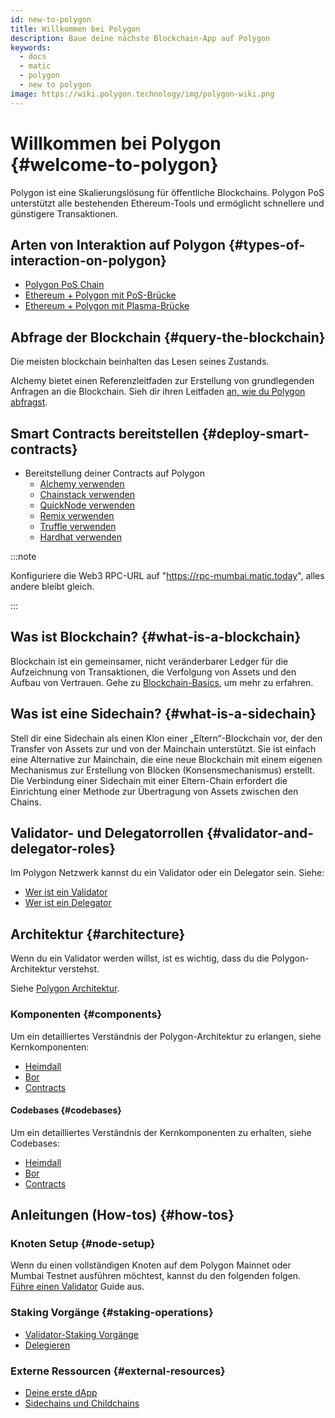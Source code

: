 ```yaml
---
id: new-to-polygon
title: Willkommen bei Polygon
description: Baue deine nächste Blockchain-App auf Polygon
keywords:
  - docs
  - matic
  - polygon
  - new to polygon
image: https://wiki.polygon.technology/img/polygon-wiki.png
---
```


# Willkommen bei Polygon {#welcome-to-polygon}

Polygon ist eine Skalierungslösung für öffentliche Blockchains. Polygon PoS unterstützt alle bestehenden Ethereum-Tools und ermöglicht schnellere und günstigere Transaktionen.

## Arten von Interaktion auf Polygon {#types-of-interaction-on-polygon}

* [Polygon PoS Chain](/docs/develop/getting-started)
* [Ethereum + Polygon mit PoS-Brücke](https://docs.polygon.technology/docs/develop/ethereum-polygon/pos/getting-started)
* [Ethereum + Polygon mit Plasma-Brücke](https://docs.polygon.technology/docs/develop/ethereum-polygon/plasma/getting-started)

## Abfrage der Blockchain {#query-the-blockchain}

Die meisten blockchain beinhalten das Lesen seines Zustands.

Alchemy bietet einen Referenzleitfaden zur Erstellung von grundlegenden Anfragen an die Blockchain. Sieh dir ihren Leitfaden [an, wie du Polygon abfragst](https://docs.alchemy.com/reference/polygon-sdk-examples).

## Smart Contracts bereitstellen {#deploy-smart-contracts}

* Bereitstellung deiner Contracts auf Polygon
    - [Alchemy verwenden](/docs/develop/alchemy)
    - [Chainstack verwenden](/docs/develop/chainstack)
    - [QuickNode verwenden](/docs/develop/quicknode)
    - [Remix verwenden](/docs/develop/remix)
    - [Truffle verwenden](/docs/develop/truffle)
    - [Hardhat verwenden](/docs/develop/hardhat)

:::note

Konfiguriere die Web3 RPC-URL auf "https://rpc-mumbai.matic.today", alles andere bleibt gleich.

:::

## Was ist Blockchain? {#what-is-a-blockchain}

Blockchain ist ein gemeinsamer, nicht veränderbarer Ledger für die Aufzeichnung von Transaktionen, die Verfolgung von Assets und den Aufbau von Vertrauen. Gehe zu [Blockchain-Basics](blockchain-basics/basics-blockchain.md), um mehr zu erfahren.

## Was ist eine Sidechain? {#what-is-a-sidechain}

Stell dir eine Sidechain als einen Klon einer „Eltern“-Blockchain vor, der den Transfer von Assets zur und von der Mainchain unterstützt. Sie ist einfach eine Alternative zur Mainchain, die eine neue Blockchain mit einem eigenen Mechanismus zur Erstellung von Blöcken (Konsensmechanismus) erstellt. Die Verbindung einer Sidechain mit einer Eltern-Chain erfordert die Einrichtung einer Methode zur Übertragung von Assets zwischen den Chains.

## Validator- und Delegatorrollen {#validator-and-delegator-roles}

Im Polygon Netzwerk kannst du ein Validator oder ein Delegator sein. Siehe:

* [Wer ist ein Validator](/docs/maintain/polygon-basics/who-is-validator)
* [Wer ist ein Delegator](/docs/maintain/polygon-basics/who-is-delegator)

## Architektur {#architecture}

Wenn du ein Validator werden willst, ist es wichtig, dass du die Polygon-Architektur verstehst.

Siehe [Polygon Architektur](/docs/maintain/validator/architecture).

### Komponenten {#components}

Um ein detailliertes Verständnis der Polygon-Architektur zu erlangen, siehe Kernkomponenten:

* [Heimdall](/docs/pos/heimdall/overview)
* [Bor](/docs/pos/bor/overview)
* [Contracts](/docs/pos/contracts/stakingmanager)

#### Codebases {#codebases}

Um ein detailliertes Verständnis der Kernkomponenten zu erhalten, siehe Codebases:

* [Heimdall](https://github.com/maticnetwork/heimdall)
* [Bor](https://github.com/maticnetwork/bor)
* [Contracts](https://github.com/maticnetwork/contracts)

## Anleitungen (How-tos) {#how-tos}

### Knoten Setup {#node-setup}

Wenn du einen vollständigen Knoten auf dem Polygon Mainnet oder Mumbai Testnet ausführen möchtest, kannst du den folgenden folgen. [Führe einen Validator](/maintain/validate/run-validator.md) Guide aus.

### Staking Vorgänge {#staking-operations}

* [Validator-Staking Vorgänge](/docs/maintain/validate/validator-staking-operations)
* [Delegieren](/docs/maintain/delegate/delegate)

### Externe Ressourcen {#external-resources}
- [Deine erste dApp](https://www.youtube.com/watch?v=rzvk2kdjr2I)
- [Sidechains und Childchains](https://hackernoon.com/what-are-sidechains-and-childchains-7202cc9e5994)